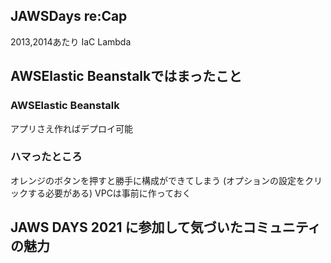 ## JAWSDays re:Cap
2013,2014あたり IaC Lambda

## AWSElastic Beanstalkではまったこと
### AWSElastic Beanstalk
アプリさえ作ればデプロイ可能

### ハマったところ
オレンジのボタンを押すと勝手に構成ができてしまう (オプションの設定をクリックする必要がある)
VPCは事前に作っておく

## JAWS DAYS 2021 に参加して気づいたコミュニティの魅力